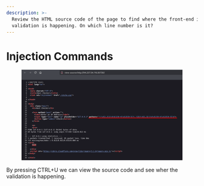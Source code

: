 ```yaml
---
description: >-
  Review the HTML source code of the page to find where the front-end input
  validation is happening. On which line number is it?
---
```


# Injection Commands

<figure><img src="../../../.gitbook/assets/image (3) (1) (1) (1) (1) (1) (1) (1) (1) (1) (1) (1) (1) (1) (1).png" alt=""><figcaption></figcaption></figure>

By pressing CTRL+U we can view the source code and see wher the validation is happening.
